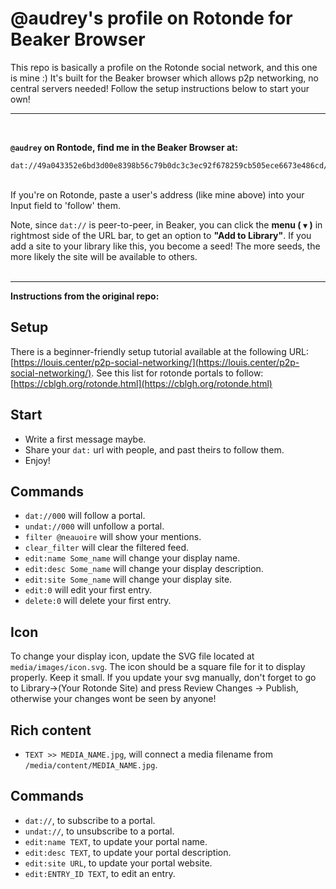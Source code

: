 # @audrey's profile on Rotonde for Beaker Browser

This repo is basically a profile on the Rotonde social network, and this one is mine :) It's built for the Beaker browser which allows p2p networking, no central servers needed! Follow the setup instructions below to start your own!

---
<br>

**`@audrey` on Rontode, find me in the Beaker Browser  at:**
```
dat://49a043352e6bd3d00e8398b56c79b0dc3c3ec92f678259cb505ece6673e486cd/
```
<br>

<div style="clear: both;"/>
If you're on Rotonde, paste a user's address (like mine above) into your Input field to 'follow' them.

Note, since `dat://` is peer-to-peer, in Beaker, you can click the **menu ( ` ▼ ` )** in rightmost side of the URL bar, to get an option to **"Add to Library"**. If you add a site to your library like this, you become a seed! The more seeds, the more likely the site will be available to others.
<br><br>

---

**Instructions from the original repo:**

## Setup

There is a beginner-friendly setup tutorial available at the following URL: [https://louis.center/p2p-social-networking/](https://louis.center/p2p-social-networking/). See this list for rotonde portals to follow: [https://cblgh.org/rotonde.html](https://cblgh.org/rotonde.html)

## Start

- Write a first message maybe.
- Share your `dat:` url with people, and past theirs to follow them.
- Enjoy!

## Commands

- `dat://000` will follow a portal.
- `undat://000` will unfollow a portal.
- `filter @neauoire` will show your mentions.
- `clear_filter` will clear the filtered feed.
- `edit:name Some_name` will change your display name.
- `edit:desc Some_name` will change your display description.
- `edit:site Some_name` will change your display site.
- `edit:0` will edit your first entry.
- `delete:0` will delete your first entry.

## Icon

To change your display icon, update the SVG file located at `media/images/icon.svg`. The icon should be a square file for it to display properly. Keep it small. If you update your svg manually, don't forget to go to Library->(Your Rotonde Site) and press Review Changes -> Publish, otherwise your changes wont be seen by anyone!

## Rich content

- `TEXT >> MEDIA_NAME.jpg`, will connect a media filename from `/media/content/MEDIA_NAME.jpg`.

## Commands

- `dat://`, to subscribe to a portal.
- `undat://`, to unsubscribe to a portal.
- `edit:name TEXT`, to update your portal name.
- `edit:desc TEXT`, to update your portal description.
- `edit:site URL`, to update your portal website.
- `edit:ENTRY_ID TEXT`, to edit an entry.
